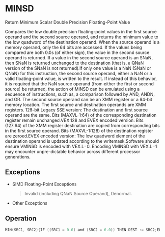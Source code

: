 # MINSD

Return Minimum Scalar Double Precision Floating-Point Value

Compares the low double precision floating-point values in the first source operand and the second source operand, and returns the minimum value to the low quadword of the destination operand.
When the source operand is a memory operand, only the 64 bits are accessed.
If the values being compared are both 0.0s (of either sign), the value in the second source operand is returned.
If a value in the second source operand is an SNaN, then SNaN is returned unchanged to the destination (that is, a QNaN version of the SNaN is not returned).If only one value is a NaN (SNaN or QNaN) for this instruction, the second source operand, either a NaN or a valid floating-point value, is written to the result.
If instead of this behavior, it is required that the NaN source operand (from either the first or second source) be returned, the action of MINSD can be emulated using a sequence of instructions, such as, a comparison followed by AND, ANDN, and OR.
The second source operand can be an XMM register or a 64-bit memory location.
The first source and destination operands are XMM registers.
128-bit Legacy SSE version: The destination and first source operand are the same.
Bits (MAXVL-1:64) of the corresponding destination register remain unchanged.VEX.128 and EVEX encoded version: Bits (127:64) of the XMM register destination are copied from corresponding bits in the first source operand.
Bits (MAXVL-1:128) of the destination register are zeroed.EVEX encoded version: The low quadword element of the destination operand is updated according to the writemask.Software should ensure VMINSD is encoded with VEX.L=0.
Encoding VMINSD with VEX.L=1 may encounter unpre-dictable behavior across different processor generations.

## Exceptions

- SIMD Floating-Point Exceptions
  > Invalid (including QNaN Source Operand), Denormal.
- Other Exceptions

## Operation

```C
MIN(SRC1, SRC2){IF ((SRC1 = 0.0) and (SRC2 = 0.0)) THEN DEST := SRC2;ELSE IF (SRC1 = NaN) THEN DEST := SRC2; FI;ELSE IF (SRC2 = NaN) THEN DEST := SRC2; FI;ELSE IF (SRC1 < SRC2) THEN DEST := SRC1;}MINSD (EVEX Encoded Version)IF k1[0] or *no writemask*THENDEST[63:0] := MIN(SRC1[63:0], SRC2[63:0])ELSE IF *merging-masking*; merging-maskingTHEN *DEST[63:0] remains unchanged*ELSE ; zeroing-maskingTHEN DEST[63:0] := 0FI;FI;DEST[127:64] := SRC1[127:64]DEST[MAXVL-1:128] := 0MINSD (VEX.128 Encoded Version)DEST[63:0] := MIN(SRC1[63:0], SRC2[63:0])DEST[127:64] := SRC1[127:64]DEST[MAXVL-1:128] := 0MINSD (128-bit Legacy SSE Version)DEST[63:0] := MIN(SRC1[63:0], SRC2[63:0])DEST[MAXVL-1:64] (Unmodified)Intel C/C++ Compiler Intrinsic EquivalentVMINSD __m128d _mm_min_round_sd(__m128d a, __m128d b, int);VMINSD __m128d _mm_mask_min_round_sd(__m128d s, __mmask8 k, __m128d a, __m128d b, int);VMINSD __m128d _mm_maskz_min_round_sd( __mmask8 k, __m128d a, __m128d b, int);MINSD __m128d _mm_min_sd(__m128d a, __m128d b)
```
